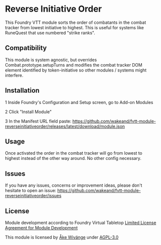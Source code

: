 # Reverse Initiative Order
This Foundry VTT module sorts the order of combatants in the combat tracker from lowest initiative to highest.
This is useful for systems like RuneQuest that use numbered "strike ranks".

## Compatibility
This module is system agnostic, but overrides Combat.prototype.setupTurns and modifies the combat tracker DOM element identified by token-initiative so other modules / systems might interfere.

## Installation 
1 Inside Foundry's Configuration and Setup screen, go to Add-on Modules

2 Click "Install Module"

3 In the Manifest URL field paste: https://github.com/wakeand/fvtt-module-reverseinitiativeorder/releases/latest/download/module.json

## Usage
Once activated the order in the combat tracker will go from lowest to highest instead of the other way around.
No other config necessary.

## Issues
If you have any issues, concerns or improvement ideas, please don't hesitate to open an issue: https://github.com/wakeand/fvtt-module-reverseinitiativeorder/issues

## License

Module development according to Foundry Virtual Tabletop [Limited License Agreement for Module Development](https://foundryvtt.com/article/license)

This module is licensed by [Åke Wivänge](https://github.com/wake42) under [AGPL-3.0](https://opensource.org/licenses/AGPL-3.0)

